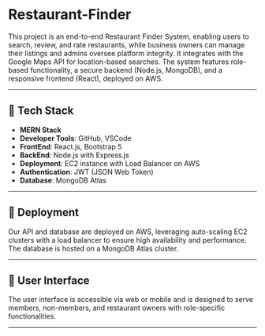 # Restaurant-Finder

This project is an end-to-end Restaurant Finder System, enabling users to search, review, and rate restaurants, while business owners can manage their listings and admins oversee platform integrity. It integrates with the Google Maps API for location-based searches. The system features role-based functionality, a secure backend (Node.js, MongoDB), and a responsive frontend (React), deployed on AWS.

---

## 🌟 Tech Stack

- **MERN Stack**
- **Developer Tools**: GitHub, VSCode
- **FrontEnd**: React.js, Bootstrap 5
- **BackEnd**: Node.js with Express.js
- **Deployment**: EC2 instance with Load Balancer on AWS
- **Authentication**: JWT (JSON Web Token)
- **Database**: MongoDB Atlas

---

## 🚀 Deployment

Our API and database are deployed on AWS, leveraging auto-scaling EC2 clusters with a load balancer to ensure high availability and performance. The database is hosted on a MongoDB Atlas cluster.

---

## 📲 User Interface

The user interface is accessible via web or mobile and is designed to serve members, non-members, and restaurant owners with role-specific functionalities.

---



